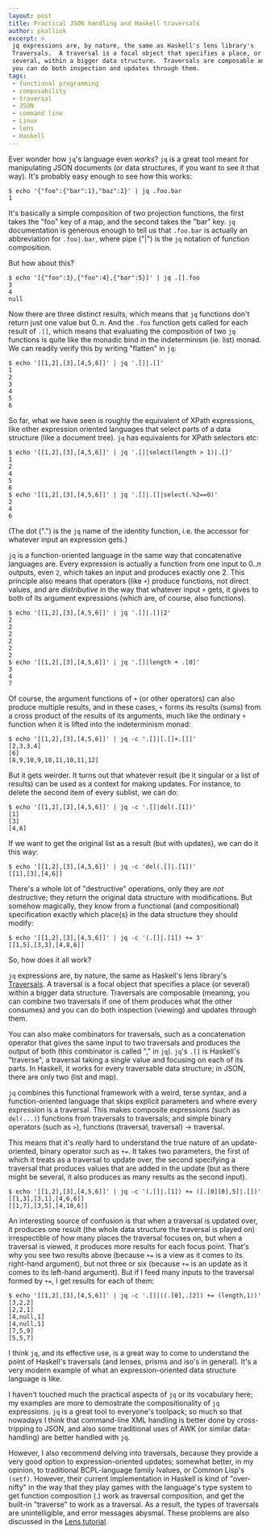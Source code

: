 ```yaml
---
layout: post
title: Practical JSON handling and Haskell traversals
author: pkalliok
excerpt: >
 jq expressions are, by nature, the same as Haskell's lens library's
 Traversals.  A traversal is a focal object that specifies a place, or
 several, within a bigger data structure.  Traversals are composable and
 you can do both inspection and updates through them.
tags:
 - functional programming
 - composability
 - traversal
 - JSON
 - command line
 - Linux
 - lens
 - Haskell
---
```


Ever wonder how ``jq``'s language even *works*?  ``jq`` is a great tool
meant for manipulating JSON documents (or data structures, if you want
to see it that way).  It's probably easy enough to see how this works:

```
$ echo '{"foo":{"bar":1},"baz":2}' | jq .foo.bar
1
```

It's basically a simple composition of two projection functions, the
first takes the "foo" key of a map, and the second takes the "bar" key.
``jq`` documentation is generous enough to tell us that ``.foo.bar`` is
actually an abbreviation for ``.foo|.bar``, where pipe ("|") is the
``jq`` notation of function composition.

But how about this?

```
$ echo '[{"foo":3},{"foo":4},{"bar":5}]' | jq .[].foo
3
4
null
```

Now there are three distinct results, which means that ``jq`` functions
don't return just one value but 0..n.  And the ``.foo`` function gets
called for each result of ``.[]``, which means that evaluating the
composition of two ``jq`` functions is quite like the monadic bind in
the indeterminism (ie. list) monad.  We can readily verify this by
writing "flatten" in ``jq``:

```
$ echo '[[1,2],[3],[4,5,6]]' | jq '.[]|.[]'
1
2
3
4
5
6
```

So far, what we have seen is roughly the equivalent of XPath
expressions, like other expression oriented languages that select parts
of a data structure (like a document tree).  ``jq`` has equivalents for
XPath selectors etc:

```
$ echo '[[1,2],[3],[4,5,6]]' | jq '.[]|select(length > 1)|.[]'
1
2
4
5
6
$ echo '[[1,2],[3],[4,5,6]]' | jq '.[]|.[]|select(.%2==0)'
2
4
6
```

(The dot (".") is the ``jq`` name of the identity function, i.e. the
accessor for whatever input an expression gets.)

``jq`` is a function-oriented language in the same way that
concatenative languages are.  Every expression is actually a function
from one input to 0..*n* outputs, even ``2``, which takes an input and
produces exactly one 2.  This principle also means that operators (like
``+``) produce functions, not direct values, and are *distributive* in
the way that whatever input ``+`` gets, it gives to both of its argument
expressions (which are, of course, also functions).

```
$ echo '[[1,2],[3],[4,5,6]]' | jq '.[]|.[]|2'
2
2
2
2
2
2
$ echo '[[1,2],[3],[4,5,6]]' | jq '.[]|length + .[0]'
3
4
7
```

Of course, the argument functions of ``+`` (or other operators) can also
produce multiple results, and in these cases, ``+`` forms its results
(sums) from a cross product of the results of its arguments, much like
the ordinary ``+`` function when it is lifted into the indeterminism
monad:

```
$ echo '[[1,2],[3],[4,5,6]]' | jq -c '.[]|[.[]+.[]]'
[2,3,3,4]
[6]
[8,9,10,9,10,11,10,11,12]
```

But it gets weirder.  It turns out that whatever result (be it singular
or a list of results) can be used as a context for making updates.  For
instance, to delete the second item of every sublist, we can do:

```
$ echo '[[1,2],[3],[4,5,6]]' | jq -c '.[]|del(.[1])'
[1]
[3]
[4,6]
```

If we want to get the original list as a result (but with updates), we
can do it this way:

```
$ echo '[[1,2],[3],[4,5,6]]' | jq -c 'del(.[]|.[1])'
[[1],[3],[4,6]]
```

There's a whole lot of "destructive" operations, only they are *not*
destructive; they return the original data structure with modifications.
But somehow magically, they know from a functional (and compositional)
specification exactly which place(s) in the data structure they should
modify:

```
$ echo '[[1,2],[3],[4,5,6]]' | jq -c '(.[]|.[1]) += 3'
[[1,5],[3,3],[4,8,6]]
```

So, how does it all work?

``jq`` expressions are, by nature, the same as Haskell's lens library's
[Traversals](http://hackage.haskell.org/package/lens-4.15.3/docs/Control-Lens-Traversal.html).
A traversal is a focal object that specifies a place (or several) within
a bigger data structure.  Traversals are composable (meaning, you can
combine two traversals if one of them produces what the other consumes)
and you can do both inspection (viewing) and updates through them.

You can also make combinators for traversals, such as a concatenation
operator that gives the same input to two traversals and produces the
output of both (this combinator is called "," in ``jq``).  ``jq``'s
``.[]`` is Haskell's "traverse", a traversal taking a single value and
focusing on each of its parts.  In Haskell, it works for every
traversable data structure; in JSON, there are only two (list and map).

``jq`` combines this functional framework with a weird, terse syntax,
and a function-oriented language that skips explicit parameters and
where every expression is a traversal.  This makes composite expressions
(such as ``del(...)``) functions from traversals to traversals; and
simple binary operators (such as ``>``), functions (traversal,
traversal) -> traversal.

This means that it's *really* hard to understand the true nature of an
update-oriented, binary operator such as ``+=``.  It takes two
parameters, the first of which it treats as a traversal to update over,
the second specifying a traversal that produces values that are added in
the update (but as there might be several, it also produces as many
results as the second input).

```
$ echo '[[1,2],[3],[4,5,6]]' | jq -c '(.[]|.[1]) += ([.[0][0],5]|.[])'
[[1,3],[3,1],[4,6,6]]
[[1,7],[3,5],[4,10,6]]
```

An interesting source of confusion is that when a traversal is updated
over, it produces one result (the whole data structure the traversal is
played on) irrespectible of how many places the traversal focuses on,
but when a traversal is viewed, it produces more results for each focus
point.  That's why you see two results above (because ``+=`` is a view
as it comes to its right-hand argument), but not three or six (because
``+=`` is an update as it comes to its left-hand argument).  But if I
feed many inputs to the traversal formed by ``+=``, I get results for
each of them:

```
$ echo '[[1,2],[3],[4,5,6]]' | jq -c '.[]|((.[0],.[2]) += (length,1))'
[3,2,2]
[2,2,1]
[4,null,1]
[4,null,1]
[7,5,9]
[5,5,7]
```

I think ``jq``, and its effective use, is a great way to come to understand
the point of Haskell's traversals (and lenses, prisms and iso's in
general).  It's a very modern example of what an expression-oriented
data structure language is like.  

I haven't touched much the practical aspects of ``jq`` or its vocabulary
here; my examples are more to demostrate the compositionality of ``jq``
expressions.  ``jq`` is a great tool to everyone's toolpack; so much so
that nowadays I think that command-line XML handling is better done by
cross-tripping to JSON, and also some traditional uses of AWK (or
similar data-handling) are better handled with ``jq``.

However, I also recommend delving into traversals, because they provide
a very good option to expression-oriented updates; somewhat better, in
my opinion, to traditional BCPL-language family lvalues, or Common
Lisp's ``(setf)``.  However, their current implementation in Haskell is
kind of "over-nifty" in the way that they play games with the language's
type system to get function composition (.) work as traversal
composition, and get the built-in "traverse" to work as a traversal.  As
a result, the types of traversals are unintelligible, and error messages
abysmal.  These problems are also discussed in the [Lens tutorial](http://hackage.haskell.org/package/lens-tutorial/docs/Control-Lens-Tutorial.html#g:7).

